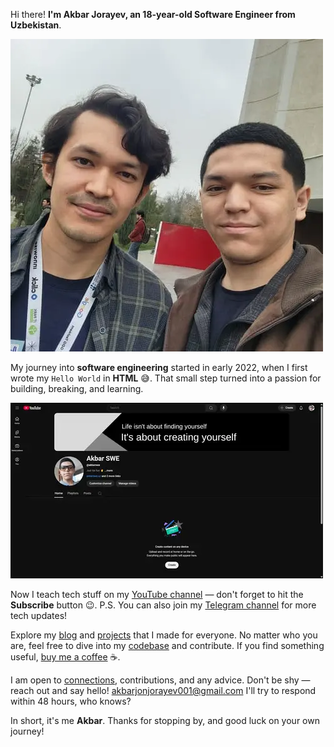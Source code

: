 Hi there! **I'm Akbar Jorayev, an 18-year-old Software Engineer from Uzbekistan**.

![Azim Pulat and Me](https://raw.githubusercontent.com/akbarjorayev/blogs/refs/heads/main/about-me/photos/azim-pulat-and-me.webp?w=500&h=500)

My journey into **software engineering** started in early 2022, when I first wrote my `Hello World` in **HTML** 😅. That small step turned into a passion for building, breaking, and learning.

![Akbar's YouTube](https://raw.githubusercontent.com/akbarjorayev/blogs/refs/heads/main/about-me/photos/akbar's-youtube.webp?w=500&h=281)

Now I teach tech stuff on my [YouTube channel](https://youtube.com/@akbarswe) — don't forget to hit the **Subscribe** button 😉. P.S. You can also join my [Telegram channel](https://t.me/akbarswe) for more tech updates!

Explore my [blog](/blog) and [projects](/projects) that I made for everyone. No matter who you are, feel free to dive into my [codebase](https://github.com/akbarjorayev) and contribute. If you find something useful, [buy me a coffee](https://buymeacoffee.com/akbarjorayev) ☕.

I am open to [connections](https://www.linkedin.com/in/akbarjorayev), contributions, and any advice. Don't be shy — reach out and say hello! [akbarjonjorayev001@gmail.com](mailto:akbarjonjorayev001@gmail.com) I'll try to respond within 48 hours, who knows?

In short, it's me **Akbar**. Thanks for stopping by, and good luck on your own journey!
